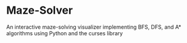 # Maze-Solver
An interactive maze-solving visualizer implementing BFS, DFS, and A* algorithms using Python and the curses library
